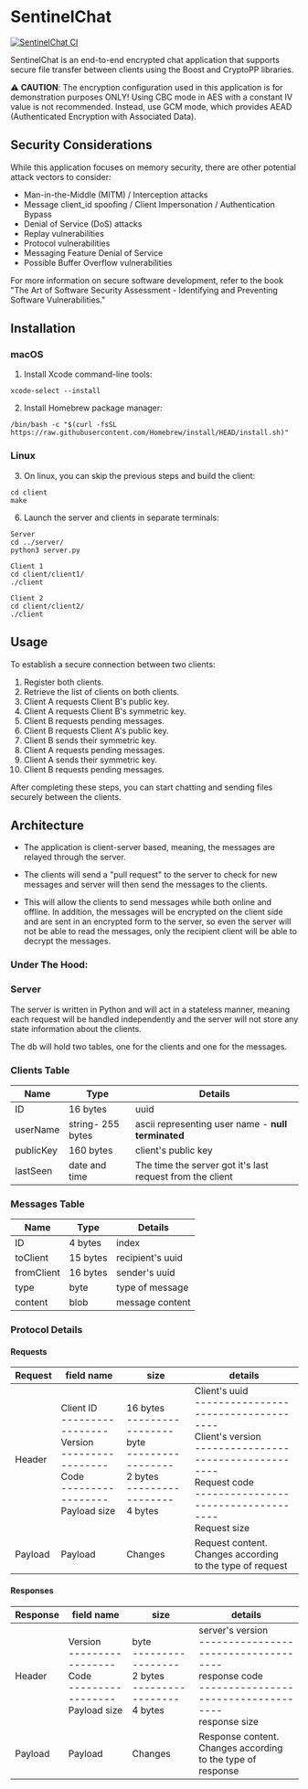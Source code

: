 # SentinelChat

[![SentinelChat CI](https://github.com/netanelshoshan/SentinelChat/workflows/SentinelChat%20CI/badge.svg)](https://github.com/netanelshoshan/SentinelChat/actions/)

SentinelChat is an end-to-end encrypted chat application that supports secure file transfer between clients using the Boost and CryptoPP libraries.

⚠️ **CAUTION**: The encryption configuration used in this application is for demonstration purposes ONLY! Using CBC mode in AES with a constant IV value is not recommended. Instead, use GCM mode, which provides AEAD (Authenticated Encryption with Associated Data).

## Security Considerations

While this application focuses on memory security, there are other potential attack vectors to consider:

- Man-in-the-Middle (MITM) / Interception attacks
- Message client_id spoofing / Client Impersonation / Authentication Bypass
- Denial of Service (DoS) attacks
- Replay vulnerabilities
- Protocol vulnerabilities
- Messaging Feature Denial of Service
- Possible Buffer Overflow vulnerabilities

For more information on secure software development, refer to the book "The Art of Software Security Assessment - Identifying and Preventing Software Vulnerabilities."


## Installation

### macOS

1. Install Xcode command-line tools:
```
xcode-select --install
```

2. Install Homebrew package manager:
```
/bin/bash -c "$(curl -fsSL https://raw.githubusercontent.com/Homebrew/install/HEAD/install.sh)"
```

### Linux

3. On linux, you can skip the previous steps and build the client:

```
cd client
make
```

6. Launch the server and clients in separate terminals:

```
Server
cd ../server/
python3 server.py

Client 1
cd client/client1/
./client

Client 2
cd client/client2/
./client
```



## Usage

To establish a secure connection between two clients:

1. Register both clients.
2. Retrieve the list of clients on both clients.
3. Client A requests Client B's public key.
4. Client A requests Client B's symmetric key.
5. Client B requests pending messages.
6. Client B requests Client A's public key.
7. Client B sends their symmetric key.
8. Client A requests pending messages.
9. Client A sends their symmetric key.
10. Client B requests pending messages.

After completing these steps, you can start chatting and sending files securely between the clients.

## Architecture

- The application is client-server based, meaning,
  the messages are relayed through the server.

- The clients will send a "pull request" to the server to check for new messages and server will then send the messages to the clients.

- This will allow the clients to send messages while both online and offline.
  In addition, the messages will be encrypted on the client side and are sent in an encrypted form to the server,
  so even the server will not be able to read the messages, only the recipient client will be able to decrypt the messages.

### Under The Hood:

### Server

The server is written in Python and will act in a stateless manner,
meaning each request will be handled independently and the server will not store any state information about the clients.

The db will hold two tables, one for the clients and one for the messages.

### Clients Table

| Name      | Type              | Details                                                   |
|-----------|-------------------|-----------------------------------------------------------|
| ID        | 16 bytes          | uuid                                                      |
| userName  | string- 255 bytes | ascii representing user name - **null terminated**        |
| publicKey | 160 bytes         | client's public key                                       |
| lastSeen  | date and time     | The time the server got it's last request from the client |


### Messages Table

| Name       | Type     | Details          |
|------------|----------|------------------|
| ID         | 4 bytes  | index            |
| toClient   | 15 bytes | recipient's uuid |
| fromClient | 16 bytes | sender's uuid    |
| type       | byte     | type of message  |
| content    | blob     | message content  |

### Protocol Details

#### Requests
| **Request** | field name                                                                                                                    | size                                                                                                                    | details                                                                                                                                                                                                     |
|---------|-------------------------------------------------------------------------------------------------------------------------------|-------------------------------------------------------------------------------------------------------------------------|-------------------------------------------------------------------------------------------------------------------------------------------------------------------------------------------------------------|
| Header  | Client ID <br/> ----------------- <br/> Version <br/> ----------------- <br/> Code <br/> ----------------- <br/> Payload size | 16 bytes <br/> ----------------- <br/> byte <br/> ----------------- <br/> 2 bytes <br/> ----------------- <br/> 4 bytes | Client's uuid <br/> ------------------------------------ <br/> Client's version <br/> ------------------------------------ <br/> Request code <br/> ------------------------------------ <br/> Request size |
| Payload | Payload                                                                                                                       | Changes                                                                                                                 | Request content.<br/> Changes according<br/> to the type of request                                                                                                                                         |

#### Responses

| **Response** | field name                                                                                                          | size                                                                              | details                                                                                                                                        |
|----------|---------------------------------------------------------------------------------------------------------------------|-----------------------------------------------------------------------------------|------------------------------------------------------------------------------------------------------------------------------------------------|
| Header   | Version <br/> ----------------- <br/> Code <br/> ----------------- <br/> Payload size  | byte <br/> ----------------- <br/> 2 bytes <br/> ----------------- <br/> 4 bytes  | server's version <br/> ------------------------------------ <br/> response code <br/> ------------------------------------ <br/> response size |
| Payload  | Payload                                                                                                             | Changes                                                                           | Response content.<br/> Changes according<br/> to the type of response                                                                          |


